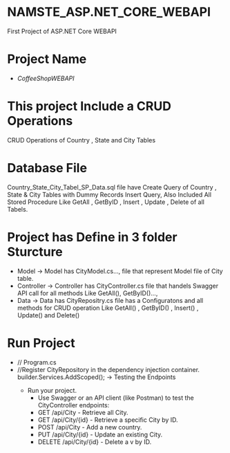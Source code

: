# NAMSTE_ASP.NET_CORE_WEBAPI
First Project of ASP.NET Core WEBAPI 

# Project Name
- *CoffeeShopWEBAPI*

# This project Include a CRUD Operations
CRUD Operations of Country , State and City Tables

# Database File 
Country_State_City_Tabel_SP_Data.sql file have Create Query of Country , State & City  Tables 
with Dummy Records Insert Query, Also Included All Stored Procedure Like GetAll , GetByID , Insert , Update , Delete of all Tabels.

# Project has Define in 3 folder Sturcture 
- Model
  -> Model has CityModel.cs..., file that represent Model file of City table.
- Controller
  -> Controller has CityController.cs file that handels Swagger API call for all methods Like GetAll(), GetByID()...,
- Data
  -> Data has CityRepositry.cs file has a Configuratons and all methods for CRUD operation Like GetAll() , GetByID() , Insert() , Update() and Delete()

# Run Project 
- // Program.cs
- //Register CityRepository in the dependency injection container.
  builder.Services.AddScoped<StateRepository>();
-> Testing the Endpoints
  - Run your project.
    - Use Swagger or an API client (like Postman) to test the CityController endpoints:
    - GET /api/City - Retrieve all City.
    - GET /api/City/{id} - Retrieve a specific City by ID.
    - POST /api/City - Add a new country.
    - PUT /api/City/{id} - Update an existing City.
    - DELETE /api/City/{id} - Delete a v by ID.
